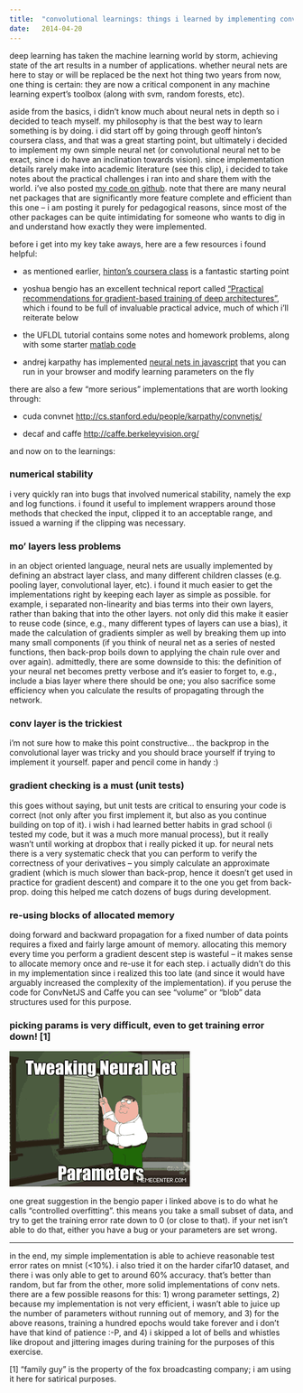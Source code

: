 ```yaml
---
title:  "convolutional learnings: things i learned by implementing convolutional neural nets"
date:   2014-04-20
---
```


deep learning has taken the machine learning world by storm, achieving state of the art results in a number of applications.  whether neural nets are here to stay or will be replaced be the next hot thing two years from now, one thing is certain: they are now a critical component in any machine learning expert’s toolbox (along with svm, random forests, etc).

aside from the basics, i didn’t know much about neural nets in depth so i decided to teach myself.  my philosophy is that the best way to learn something is by doing.  i did start off by going through geoff hinton’s coursera class, and that was a great starting point, but ultimately i decided to implement my own simple neural net (or convolutional neural net to be exact, since i do have an inclination towards vision).  since implementation details rarely make into academic literature (see this clip), i decided to take notes about the practical challenges i ran into and share them with the world.  i’ve also posted [my code on github](https://github.com/bbabenko/simple_convnet).  note that there are many neural net packages that are significantly more feature complete and efficient than this one – i am posting it purely for pedagogical reasons, since most of the other packages can be quite intimidating for someone who wants to dig in and understand how exactly they were implemented.

before i get into my key take aways, here are a few resources i found helpful:

* as mentioned earlier, [hinton’s coursera class](https://www.coursera.org/course/neuralnets) is a fantastic starting point

* yoshua bengio has an excellent technical report called [“Practical recommendations for gradient-based training of deep architectures”](http://arxiv.org/abs/1206.5533), which i found to be full of invaluable practical advice, much of which i’ll reiterate below

* the UFLDL tutorial contains some notes and homework problems, along with some starter [matlab code](http://ufldl.stanford.edu/tutorial/index.php/UFLDL_Tutorial)

* andrej karpathy has implemented [neural nets in javascript](http://cs.stanford.edu/people/karpathy/convnetjs/) that you can run in your browser and modify learning parameters on the fly

there are also a few “more serious” implementations that are worth looking through:

* cuda convnet http://cs.stanford.edu/people/karpathy/convnetjs/

* decaf and caffe http://caffe.berkeleyvision.org/

and now on to the learnings:

### numerical stability

i very quickly ran into bugs that involved numerical stability, namely the exp and log functions.  i found it useful to implement wrappers around those methods that checked the input, clipped it to an acceptable range, and issued a warning if the clipping was necessary.

### mo’ layers less problems

in an object oriented language, neural nets are usually implemented by defining an abstract layer class, and many different children classes (e.g. pooling layer, convolutional layer, etc).  i found it much easier to get the implementations right by keeping each layer as simple as possible.  for example, i separated non-linearity and bias terms into their own layers, rather than baking that into the other layers.  not only did this make it easier to reuse code (since, e.g.,  many different types of layers can use a bias), it made the calculation of gradients simpler as well by breaking them up into many small components (if you think of neural net as a series of nested functions, then back-prop boils down to applying the chain rule over and over again).  admittedly, there are some downside to this: the definition of your neural net becomes pretty verbose and it’s easier to forget to, e.g., include a bias layer where there should be one; you also sacrifice some efficiency when you calculate the results of propagating through the network.

### conv layer is the trickiest

i’m not sure how to make this point constructive… the backprop in the convolutional layer was tricky and you should brace yourself if trying to implement it yourself.  paper and pencil come in handy :)

### gradient checking is a must (unit tests)

this goes without saying, but unit tests are critical to ensuring your code is correct (not only after you first implement it, but also as you continue building on top of it).  i wish i had learned better habits in grad school (i tested my code, but it was a much more manual process), but it really wasn’t until working at dropbox that i really picked it up.  for neural nets there is a very systematic check that you can perform to verify the correctness of your derivatives – you simply calculate an approximate gradient (which is much slower than back-prop, hence it doesn’t get used in practice for gradient descent) and compare it to the one you get from back-prop.  doing this helped me catch dozens of bugs during development.

### re-using blocks of allocated memory

doing forward and backward propagation for a fixed number of data points requires a fixed and fairly large amount of memory.  allocating this memory every time you perform a gradient descent step is wasteful – it makes sense to allocate memory once and re-use it for each step.  i actually didn’t do this in my implementation since i realized this too late (and since it would have arguably increased the complexity of the implementation).  if you peruse the code for ConvNetJS and Caffe you can see “volume” or “blob” data structures used for this purpose.

### picking params is very difficult, even to get training error down! [1]

![](/assets/posts/basic_cnn/hyperparameters.gif)

one great suggestion in the bengio paper i linked above is to do what he calls “controlled overfitting”.  this means you take a small subset of data, and try to get the training error rate down to 0 (or close to that).  if your net isn’t able to do that, either you have a bug or your parameters are set wrong.

---

in the end, my simple implementation is able to achieve reasonable test error rates on mnist (<10%).  i also tried it on the harder cifar10 dataset, and there i was only able to get to around 60% accuracy.  that’s better than random, but far from the other, more solid implementations of conv nets.  there are a few possible reasons for this: 1) wrong parameter settings, 2) because my implementation is not very efficient, i wasn’t able to juice up the number of parameters without running out of memory, and 3) for the above reasons, training a hundred epochs would take forever and i don’t have that kind of patience :-P, and 4) i skipped a lot of bells and whistles like dropout and jittering images during training for the purposes of this exercise.

[1] “family guy” is the property of the fox broadcasting company; i am using it here for satirical purposes.
